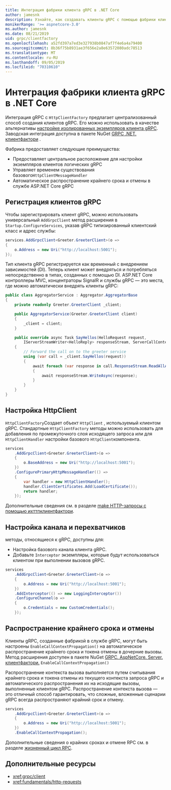 ```yaml
---
title: Интеграция фабрики клиента gRPC в .NET Core
author: jamesnk
description: Узнайте, как создавать клиенты gRPC с помощью фабрики клиента.
monikerRange: '>= aspnetcore-3.0'
ms.author: jamesnk
ms.date: 08/21/2019
uid: grpc/clientfactory
ms.openlocfilehash: a52fd397a7ed3e327938b0847af7f4e6a4a79400
ms.sourcegitcommit: 8b36f75b8931ae3f656e2a8e63572080adc78513
ms.translationtype: MT
ms.contentlocale: ru-RU
ms.lasthandoff: 09/05/2019
ms.locfileid: "70310610"
---
```

# <a name="grpc-client-factory-integration-in-net-core"></a>Интеграция фабрики клиента gRPC в .NET Core

Интеграция gRPC с `HttpClientFactory` предлагает централизованный способ создания клиентов gRPC. Его можно использовать в качестве альтернативы [настройке изолированных экземпляров клиента gRPC](xref:grpc/client). Заводская интеграция доступна в пакете NuGet [GRPC .NET. клиентфактори](https://www.nuget.org/packages/Grpc.Net.ClientFactory) .

Фабрика предоставляет следующие преимущества:

* Предоставляет центральное расположение для настройки экземпляров клиентов логических gRPC
* Управляет временем существования базового`HttpClientMessageHandler`
* Автоматическое распространение крайнего срока и отмены в службе ASP.NET Core gRPC

## <a name="register-grpc-clients"></a>Регистрация клиентов gRPC

Чтобы зарегистрировать клиент gRPC, можно использовать универсальный `AddGrpcClient` метод расширения в `Startup.ConfigureServices`, указав gRPC типизированный клиентский класс и адрес службы:

```csharp
services.AddGrpcClient<Greeter.GreeterClient>(o =>
{
    o.Address = new Uri("http://localhost:5001");
});
```

Тип клиента gRPC регистрируется как временный с внедрением зависимостей (DI). Теперь клиент может внедряться и потребляться непосредственно в типах, созданных с помощью DI. ASP.NET Core контроллеры MVC, концентраторы SignalR и службы gRPC — это места, где можно автоматически внедрять клиенты gRPC:

```csharp
public class AggregatorService : Aggregator.AggregatorBase
{
    private readonly Greeter.GreeterClient _client;

    public AggregatorService(Greeter.GreeterClient client)
    {
        _client = client;
    }

    public override async Task SayHellos(HelloRequest request,
        IServerStreamWriter<HelloReply> responseStream, ServerCallContext context)
    {
        // Forward the call on to the greeter service
        using (var call = _client.SayHellos(request))
        {
            await foreach (var response in call.ResponseStream.ReadAllAsync())
            {
                await responseStream.WriteAsync(response);
            }
        }
    }
}
```

## <a name="configure-httpclient"></a>Настройка HttpClient

`HttpClientFactory`Создает объект `HttpClient` , используемый клиентом gRPC. Стандартные `HttpClientFactory` методы можно использовать для добавления по промежуточного слоя исходящего запроса или для `HttpClientHandler` настройки базового `HttpClient`компонента.

```csharp
services
    .AddGrpcClient<Greeter.GreeterClient>(o =>
    {
        o.BaseAddress = new Uri("http://localhost:5001");
    })
    .ConfigurePrimaryHttpMessageHandler(() =>
    {
        var handler = new HttpClientHandler();
        handler.ClientCertificates.Add(LoadCertificate());
        return handler;
    });
```

Дополнительные сведения см. в разделе [make HTTP-запросы с помощью ихттпклиентфактори](xref:fundamentals/http-requests).

## <a name="configure-channel-and-interceptors"></a>Настройка канала и перехватчиков

методы, относящиеся к gRPC, доступны для:

* Настройка базового канала клиента gRPC.
* Добавьте `Interceptor` экземпляры, которые будут использоваться клиентом при выполнении вызовов gRPC.

```csharp
services
    .AddGrpcClient<Greeter.GreeterClient>(o =>
    {
        o.Address = new Uri("http://localhost:5001");
    })
    .AddInterceptor(() => new LoggingInterceptor())
    .ConfigureChannel(o =>
    {
        o.Credentials = new CustomCredentials();
    });
```

## <a name="deadline-and-cancellation-propagation"></a>Распространение крайнего срока и отмены

Клиенты gRPC, созданные фабрикой в службе gRPC, могут быть настроены `EnableCallContextPropagation()` на автоматическое распространение крайнего срока и токена отмены в дочерние вызовы. Метод расширения доступен в пакете NuGet [GRPC. AspNetCore. Server. клиентфактори.](https://www.nuget.org/packages/Grpc.AspNetCore.Server.ClientFactory) `EnableCallContextPropagation()`

Распространение контекста вызова выполняется путем считывания крайнего срока и токена отмены из текущего контекста запроса gRPC и автоматического распространения их на исходящие вызовы, выполненные клиентом gRPC. Распространение контекста вызова — это отличный способ гарантировать, что сложные, вложенные сценарии gRPC всегда распространяют крайний срок и отмену.

```csharp
services
    .AddGrpcClient<Greeter.GreeterClient>(o =>
    {
        o.Address = new Uri("http://localhost:5001");
    })
    .EnableCallContextPropagation();
```

Дополнительные сведения о крайних сроках и отмене RPC см. в разделе [жизненный цикл RPC](https://www.grpc.io/docs/guides/concepts/#rpc-life-cycle).

## <a name="additional-resources"></a>Дополнительные ресурсы

* <xref:grpc/client>
* <xref:fundamentals/http-requests>
